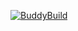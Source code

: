 [![BuddyBuild](https://dashboard.buddybuild.com/api/statusImage?appID=58dfad1f318032000181628c&branch=master&build=latest)](https://dashboard.buddybuild.com/apps/58dfad1f318032000181628c/build/latest?branch=master)
